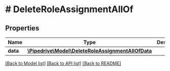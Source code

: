 # # DeleteRoleAssignmentAllOf

## Properties

Name | Type | Description | Notes
------------ | ------------- | ------------- | -------------
**data** | [**\Pipedrive\Model\DeleteRoleAssignmentAllOfData**](DeleteRoleAssignmentAllOfData.md) |  | [optional]

[[Back to Model list]](../../README.md#models) [[Back to API list]](../../README.md#endpoints) [[Back to README]](../../README.md)
